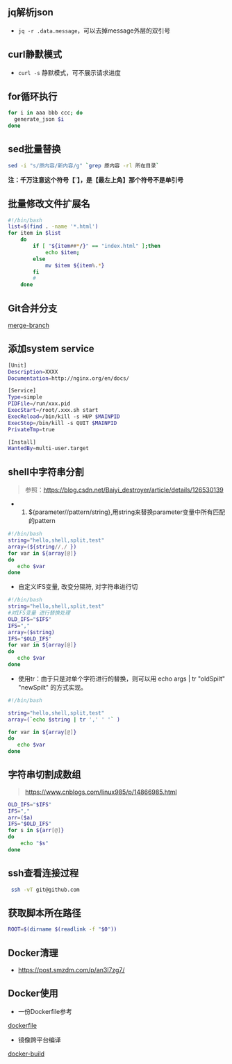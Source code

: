 ## jq解析json
- `jq -r .data.message`，可以去掉message外层的双引号

## curl静默模式

- `curl -s` 静默模式，可不展示请求进度

## for循环执行

```sh
for i in aaa bbb ccc; do
  generate_json $i
done
```

## sed批量替换

```sh
sed -i "s/原内容/新内容/g" `grep 原内容 -rl 所在目录`
```

**注：千万注意这个符号【`】，是【最左上角】那个符号不是单引号**

## 批量修改文件扩展名

```sh
#!/bin/bash
list=$(find . -name '*.html')
for item in $list
    do
        if [ "${item##*/}" == "index.html" ];then
            echo $item;
        else
            mv $item ${item%.*}
        fi
        #
    done
```

## Git合并分支

[merge-branch](./code/shell.sh ':include :type=code :fragment=merge-branch')

## 添加system service

```sh
[Unit]
Description=XXXX
Documentation=http://nginx.org/en/docs/

[Service]
Type=simple
PIDFile=/run/xxx.pid
ExecStart=/root/.xxx.sh start
ExecReload=/bin/kill -s HUP $MAINPID
ExecStop=/bin/kill -s QUIT $MAINPID
PrivateTmp=true

[Install]
WantedBy=multi-user.target
```


## shell中字符串分割

> 参照：https://blog.csdn.net/Baiyi_destroyer/article/details/126530139
- 1. ${parameter//pattern/string},用string来替换parameter变量中所有匹配的pattern

```sh
#!/bin/bash
string="hello,shell,split,test"
array=(${string//,/ })
for var in ${array[@]}
do
   echo $var
done

```

- 自定义IFS变量, 改变分隔符, 对字符串进行切

```sh
#!/bin/bash
string="hello,shell,split,test"
#对IFS变量 进行替换处理
OLD_IFS="$IFS"
IFS=","
array=($string)
IFS="$OLD_IFS"
for var in ${array[@]}
do
   echo $var
done

```

- 使用tr：由于只是对单个字符进行的替换，则可以用  echo args |   tr "oldSpilt" "newSpilt"  的方式实现。

```sh
#!/bin/bash

string="hello,shell,split,test"
array=(`echo $string | tr ',' ' '` )

for var in ${array[@]}
do
   echo $var
done

```

## 字符串切割成数组

> https://www.cnblogs.com/linux985/p/14866985.html

```sh
OLD_IFS="$IFS"
IFS=","
arr=($a)
IFS="$OLD_IFS"
for s in ${arr[@]}
do
    echo "$s"
done
```

## ssh查看连接过程

```sh
 ssh -vT git@github.com
```

## 获取脚本所在路径
```sh
ROOT=$(dirname $(readlink -f "$0"))
```


## Docker清理

- https://post.smzdm.com/p/an3l7zg7/

## Docker使用

- 一份Dockerfile参考

[dockerfile](./code/dockerfile ':include :type=code dockerfile')

- 镜像跨平台编译

[docker-build](./code/docker_build.sh ':include :type=code')

